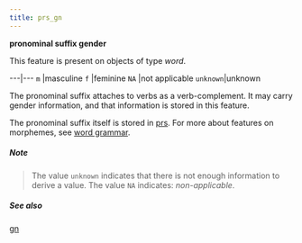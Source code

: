 ```yaml
---
title: prs_gn
---
```


**pronominal suffix gender**

This feature is present on objects of type *word*.

---|---
`m`      |masculine
`f`      |feminine
`NA`     |not applicable
`unknown`|unknown

The pronominal suffix attaches to verbs as a verb-complement.
It may carry gender information, and that information is stored in this feature.

The pronominal suffix itself is stored in [prs](prs).
For more about features on morphemes, see [word grammar](0_wordgrammar).

##### Note
> The value `unknown` indicates that there is not enough information to derive a value.
The value `NA` indicates: *non-applicable*.

##### See also

[gn](gn)
